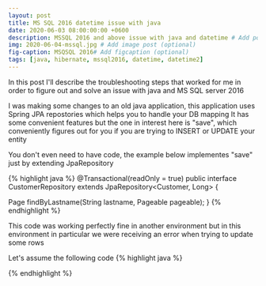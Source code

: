 ```yaml
---
layout: post
title: MS SQL 2016 datetime issue with java
date: 2020-06-03 08:00:00:00 +0600
description: MSSQL 2016 and above issue with java and datetime # Add post description (optional)
img: 2020-06-04-mssql.jpg # Add image post (optional)
fig-caption: MSQSQL 2016# Add figcaption (optional)
tags: [java, hibernate, mssql2016, datetime, datetime2]
---
```



In this post I'll describe the troubleshooting steps that worked for me in order to figure out and solve an issue with java and MS SQL server 2016

I was making some changes to an old java application, this application uses Spring JPA repostories which helps you to handle your DB mapping
It has some convenient features but the one in interest here is "save", which conveniently figures out for you if you are trying to INSERT or UPDATE your entity

You don't even need to have code, the example below implementes "save" just by extending JpaRepository

{% highlight java %}
@Transactional(readOnly = true) 
public interface CustomerRepository extends JpaRepository<Customer, Long> {

  Page<Customer> findByLastname(String lastname, Pageable pageable); 
}
{% endhighlight %}

This code was working perfectly fine in another environment but in this environment in particular we were receiving an error when trying to update some rows

Let's assume the following code 
{% highlight java %}


{% endhighlight %}



[Spring JPA repostories]: https://docs.spring.io/spring-data/jpa/docs/1.5.0.RELEASE/reference/html/jpa.repositories.html